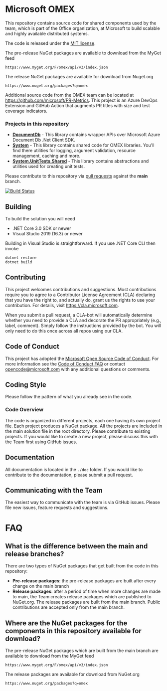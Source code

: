 # Microsoft OMEX

This repository contains source code for shared components used by the 
team, which is part of the Office organization, at Microsoft to build scalable and highly available distributed systems.

The code is released under the [MIT license](https://github.com/microsoft/Omex/blob/main/LICENSE).

The pre-release NuGet packages are available to download from the MyGet feed

    https://www.myget.org/F/omex/api/v3/index.json


The release NuGet packages are available for download from Nuget.org

    https://www.nuget.org/packages?q=omex

Additional source code from the OMEX team can be located at <https://github.com/microsoft/PR-Metrics>. This project is an Azure DevOps Extension and GitHub Action that augments PR titles with size and test coverage indicators.

### Projects in this repository

* [__DocumentDb__](https://github.com/microsoft/Omex/tree/main/src/DocumentDb) - This library contains wrapper APIs over Microsoft Azure Document Db .Net Client SDK.
* [__System__](https://github.com/microsoft/Omex/tree/main/src/System) - This library contains shared code for OMEX libraries. You'll find there utilities for logging,
argument validation, resource management, caching and more.
* [__System.UnitTests.Shared__](https://github.com/microsoft/Omex/tree/main/src/System.UnitTests.Shared) - This library contains abstractions and utilities used for creating unit tests.

Please contribute to this repository via [pull requests](https://github.com/Microsoft/Omex/pulls) against the __main__ branch.

[![Build Status](https://dev.azure.com/ms/Omex/_apis/build/status/Microsoft.Omex?branchName=main)](https://dev.azure.com/ms/Omex/_build/latest?definitionId=73&branchName=main)

## Building

To build the solution you will need

* .NET Core 3.0 SDK or newer
* Visual Studio 2019 (16.3) or newer

Building in Visual Studio is straightforward. If you use .NET Core CLI then invoke

    dotnet restore
    dotnet build

## Contributing

This project welcomes contributions and suggestions.  Most contributions require you to agree to a
Contributor License Agreement (CLA) declaring that you have the right to, and actually do, grant us
the rights to use your contribution. For details, visit https://cla.microsoft.com.

When you submit a pull request, a CLA-bot will automatically determine whether you need to provide
a CLA and decorate the PR appropriately (e.g., label, comment). Simply follow the instructions
provided by the bot. You will only need to do this once across all repos using our CLA.

## Code of Conduct

This project has adopted the [Microsoft Open Source Code of Conduct](https://opensource.microsoft.com/codeofconduct/).
For more information see the [Code of Conduct FAQ](https://opensource.microsoft.com/codeofconduct/faq/) or
contact [opencode@microsoft.com](mailto:opencode@microsoft.com) with any additional questions or comments.


## Coding Style
Please follow the pattern of what you already see in the code.

### Code Overview
The code is organized in different projects, each one having its own project file.
Each project produces a NuGet package.
All the projects are included in the main solution file in the root directory.
Please contribute to existing projects.
If you would like to create a new project, please discuss this with the Team first using GitHub issues.


## Documentation

All documentation is located in the `./doc` folder. If you would like to contribute to the documentation, please submit a pull request.

## Communicating with the Team
The easiest way to communicate with the team is via GitHub issues. Please file new issues, feature requests and suggestions.

# FAQ
## What is the difference between the main and release branches?
There are two types of NuGet packages that get built from the code in this repository:
* __Pre-release packages__: the pre-release packages are built after every change on the main branch
* __Release packages__: after a period of time when more changes are made to main, the Team creates release packages which are published to NuGet.org.
The release packages are built from the main branch. Public contributions are accepted only from the main branch.

## Where are the NuGet packages for the components in this repository available for download?
The pre-release NuGet packages which are built from the main branch are available to download from the MyGet feed

    https://www.myget.org/F/omex/api/v3/index.json


The release packages are available for download from NuGet.org

    https://www.nuget.org/packages?q=omex


